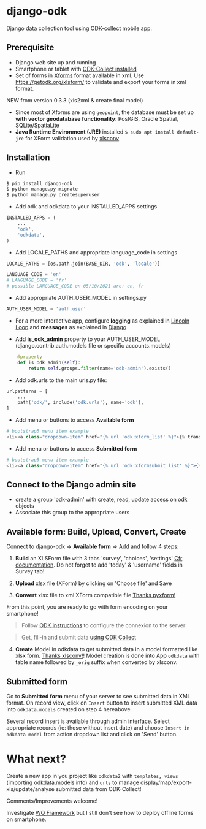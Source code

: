 # django-odk
Django data collection tool using [ODK-collect](https://play.google.com/store/apps/details?id=org.odk.collect.android&hl=en_US&gl=US) mobile app.


## Prerequisite
- Django web site up and running
- Smartphone or tablet with [ODK-Collect installed](https://play.google.com/store/apps/details?id=org.odk.collect.android&hl=en_US&gl=US)
- Set of forms in [Xforms](https://xlsform.org/en/) format available in xml. Use https://getodk.org/xlsform/ to validate and export your forms in xml format.

NEW from version 0.3.3 (xls2xml & create final model)
- Since most of Xforms are using `geopoint`, the database must be set up **with vector geodatabase functionality**: PostGIS, Oracle Spatial, SQLite/SpatiaLite
- **Java Runtime Environment (JRE)** installed `$ sudo apt install default-jre` for XForm validation used by [xlsconv](https://github.com/wq/xlsform-converter)


## Installation
* Run

```bash
$ pip install django-odk
$ python manage.py migrate
$ python manage.py createsuperuser
```

* Add odk and odkdata to your INSTALLED_APPS settings
```py
INSTALLED_APPS = (
    ...
    'odk',
    'odkdata',
)
```

* Add LOCALE_PATHS and appropriate language_code in settings

```py
LOCALE_PATHS = [os.path.join(BASE_DIR, 'odk', 'locale')]

LANGUAGE_CODE = 'en'
# LANGUAGE_CODE = 'fr'
# possible LANGUAGE_CODE on 05/10/2021 are: en, fr
```

* Add appropriate AUTH_USER_MODEL in settings.py
```py
AUTH_USER_MODEL = 'auth.user'
```

* For a more interactive app, configure **logging** as explained in [Lincoln Loop](https://lincolnloop.com/blog/django-logging-right-way/) and **messages** as explained in [Django](https://docs.djangoproject.com/en/4.0/ref/contrib/messages/)


* Add **is_odk_admin** property to your AUTH_USER_MODEL (django.contrib.auth.models file or specific accounts.models)
```py
    @property
    def is_odk_admin(self):
        return self.groups.filter(name='odk-admin').exists()
```


* Add odk.urls to the main urls.py file:
```py
urlpatterns = [
    ...
    path('odk/', include('odk.urls'), name='odk'),
]
```

* Add menu or buttons to access **Available form**
```py
# bootstrap5 menu item example
<li><a class="dropdown-item" href="{% url 'odk:xform_list' %}">{% trans "ODK available forms" %}</a></li>
```

* Add menu or buttons to access **Submitted form**
```py
# bootstrap5 menu item example
<li><a class="dropdown-item" href="{% url 'odk:xformsubmit_list' %}">{% trans "ODK submitted forms" %}</a></li>
```

## Connect to the Django admin site
* create a group 'odk-admin' with create, read, update access on odk objects
* Associate this group to the appropriate users

## Available form: Build, Upload, Convert, Create
Connect to django-odk => **Available form** => Add and follow 4 steps:

1. **Build** an XLSForm file with 3 tabs 'survey', 'choices', 'settings' [Cfr documentation](https://docs.getodk.org/xlsform/). Do not forget to add 'today' & 'username' fields in Survey tab!

2. **Upload** xlsx file (XForm) by clicking on 'Choose file' and Save

3. **Convert** xlsx file to xml XForm compatible file [Thanks pyxform!](https://github.com/XLSForm/pyxform)

From this point, you are ready to go with form encoding on your smartphone!

> Follow [ODK instructions](https://docs.getodk.org/collect-connect/#configure-server-manually) to configure the connexion to the server

> Get, fill-in and submit data [using ODK Collect](https://docs.getodk.org/collect-using/)

4. **Create** Model in odkdata to get submitted data in a model formatted like xlsx form. [Thanks xlsconv!](https://github.com/wq/xlsform-converter)! Model creation is done into App `odkdata` with table name followed by `_orig` suffix when converted by xlsconv.

## Submitted form
Go to **Submitted form** menu of your server to see submitted data in XML format. On record view, click on `Insert` button to insert submitted XML data into `odkdata.models` created on step 4 hereabove.

Several record insert is available through admin interface. Select appropriate records (ie: those without insert date) and choose `Insert in odkdata model` from action dropdown list and click on 'Send' button.

# What next?
Create a new app in you project like `odkdata2` with `templates, views` (importing odkdata.models info) and `urls` to manage display/map/export-xls/update/analyse submitted data from ODK-Collect!

Comments/Improvements welcome!

Investigate [WQ Framework](https://wq.io/) but I still don't see how to deploy offline forms on smartphone.

